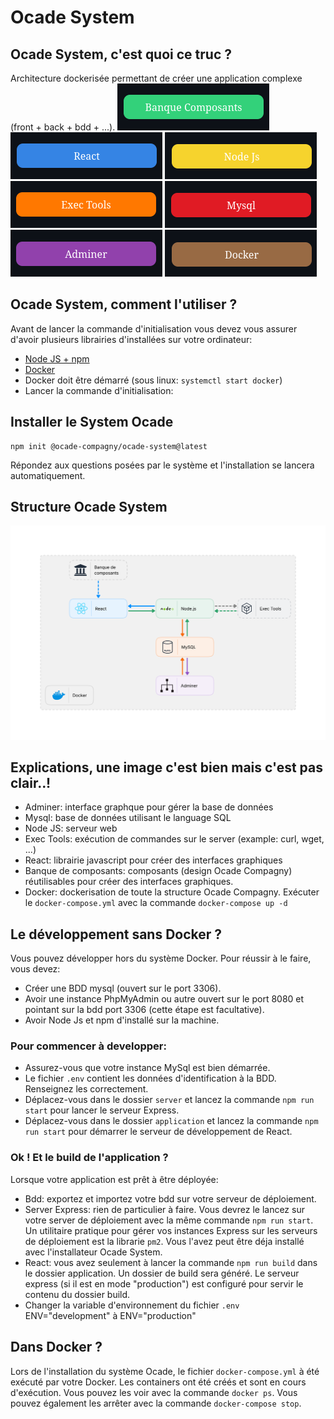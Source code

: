 # Ocade System

## Ocade System, c'est quoi ce truc ?
Architecture dockerisée permettant de créer une application complexe (front + back + bdd + ...).
![Banque de Composants](./readme/composants.png)
![React](./readme/react.png)
![Node Js](./readme/nodejs.png)
![Exec Tools](./readme/exectools.png)
![Mysql](./readme/mysql.png)
![Adminer](./readme/adminer.png)
![Docker](./readme/docker.png)


## Ocade System, comment l'utiliser ?
Avant de lancer la commande d'initialisation vous devez vous assurer d'avoir plusieurs librairies d'installées sur votre ordinateur:
* [Node JS + npm](https://nodejs.org/en/)
* [Docker](https://docs.docker.com/engine/install/)
* Docker doit être démarré (sous linux: `systemctl start docker`)
* Lancer la commande d'initialisation:

## Installer le System Ocade 
```
npm init @ocade-compagny/ocade-system@latest
```
Répondez aux questions posées par le système et l'installation se lancera automatiquement.

## Structure Ocade System
![Schema Ocade Système](./readme/ocade-system.svg)

## Explications, une image c'est bien mais c'est pas clair..!
* Adminer: interface graphque pour gérer la base de données
* Mysql: base de données utilisant le language SQL
* Node JS: serveur web
* Exec Tools: exécution de commandes sur le server (example: curl, wget, ...)
* React: librairie javascript pour créer des interfaces graphiques
* Banque de composants: composants (design Ocade Compagny) réutilisables pour créer des interfaces graphiques.
* Docker: dockerisation de toute la structure Ocade Compagny. Exécuter le `docker-compose.yml` avec la commande `docker-compose up -d`

## Le développement sans Docker ?
Vous pouvez développer hors du système Docker. Pour réussir à le faire, vous devez:
* Créer une BDD mysql (ouvert sur le port 3306).
* Avoir une instance PhpMyAdmin ou autre ouvert sur le port 8080 et pointant sur la bdd port 3306 (cette étape est facultative).
* Avoir Node Js et npm d'installé sur la machine.

### Pour commencer à developper:
* Assurez-vous que votre instance MySql est bien démarrée.
* Le fichier `.env` contient les données d'identification à la BDD. Renseignez les correctement.
* Déplacez-vous dans le dossier `server` et lancez la commande `npm run start` pour lancer le serveur Express.
* Déplacez-vous dans le dossier `application` et lancez la commande `npm run start` pour démarrer le serveur de développement de React.

### Ok ! Et le build de l'application ?
Lorsque votre application est prêt à être déployée:
* Bdd: exportez et importez votre bdd sur votre serveur de déploiement.
* Server Express: rien de particulier à faire. Vous devrez le lancez sur votre server de déploiement avec la même commande `npm run start`. Un utilitaire pratique pour gérer vos instances Express sur les serveurs de déploiement est la librarie `pm2`. Vous l'avez peut être déja installé avec l'installateur Ocade System.
* React: vous avez seulement à lancer la commande `npm run build` dans le dossier application. Un dossier de build sera généré. Le serveur express (si il est en mode "production") est configuré pour servir le contenu du dossier build.
* Changer la variable d'environnement du fichier `.env`  ENV="development" à  ENV="production"

## Dans Docker ?
Lors de l'installation du système Ocade, le fichier `docker-compose.yml` à été exécuté par votre Docker. Les containers ont été créés et sont en cours d'exécution. Vous pouvez les voir avec la commande `docker ps`. Vous pouvez également les arrêter avec la commande `docker-compose stop`.
